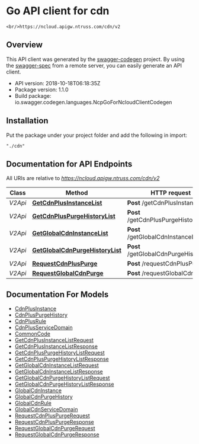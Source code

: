 # Go API client for cdn

    <br/>https://ncloud.apigw.ntruss.com/cdn/v2

## Overview
This API client was generated by the [swagger-codegen](https://github.com/swagger-api/swagger-codegen) project.  By using the [swagger-spec](https://github.com/swagger-api/swagger-spec) from a remote server, you can easily generate an API client.

- API version: 2018-10-18T06:18:35Z
- Package version: 1.1.0
- Build package: io.swagger.codegen.languages.NcpGoForNcloudClientCodegen

## Installation
Put the package under your project folder and add the following in import:
```
"./cdn"
```

## Documentation for API Endpoints

All URIs are relative to *https://ncloud.apigw.ntruss.com/cdn/v2*

Class | Method | HTTP request | Description
------------ | ------------- | ------------- | -------------
*V2Api* | [**GetCdnPlusInstanceList**](docs/V2Api.md#getcdnplusinstancelist) | **Post** /getCdnPlusInstanceList | 
*V2Api* | [**GetCdnPlusPurgeHistoryList**](docs/V2Api.md#getcdnpluspurgehistorylist) | **Post** /getCdnPlusPurgeHistoryList | 
*V2Api* | [**GetGlobalCdnInstanceList**](docs/V2Api.md#getglobalcdninstancelist) | **Post** /getGlobalCdnInstanceList | 
*V2Api* | [**GetGlobalCdnPurgeHistoryList**](docs/V2Api.md#getglobalcdnpurgehistorylist) | **Post** /getGlobalCdnPurgeHistoryList | 
*V2Api* | [**RequestCdnPlusPurge**](docs/V2Api.md#requestcdnpluspurge) | **Post** /requestCdnPlusPurge | 
*V2Api* | [**RequestGlobalCdnPurge**](docs/V2Api.md#requestglobalcdnpurge) | **Post** /requestGlobalCdnPurge | 


## Documentation For Models

 - [CdnPlusInstance](docs/CdnPlusInstance.md)
 - [CdnPlusPurgeHistory](docs/CdnPlusPurgeHistory.md)
 - [CdnPlusRule](docs/CdnPlusRule.md)
 - [CdnPlusServiceDomain](docs/CdnPlusServiceDomain.md)
 - [CommonCode](docs/CommonCode.md)
 - [GetCdnPlusInstanceListRequest](docs/GetCdnPlusInstanceListRequest.md)
 - [GetCdnPlusInstanceListResponse](docs/GetCdnPlusInstanceListResponse.md)
 - [GetCdnPlusPurgeHistoryListRequest](docs/GetCdnPlusPurgeHistoryListRequest.md)
 - [GetCdnPlusPurgeHistoryListResponse](docs/GetCdnPlusPurgeHistoryListResponse.md)
 - [GetGlobalCdnInstanceListRequest](docs/GetGlobalCdnInstanceListRequest.md)
 - [GetGlobalCdnInstanceListResponse](docs/GetGlobalCdnInstanceListResponse.md)
 - [GetGlobalCdnPurgeHistoryListRequest](docs/GetGlobalCdnPurgeHistoryListRequest.md)
 - [GetGlobalCdnPurgeHistoryListResponse](docs/GetGlobalCdnPurgeHistoryListResponse.md)
 - [GlobalCdnInstance](docs/GlobalCdnInstance.md)
 - [GlobalCdnPurgeHistory](docs/GlobalCdnPurgeHistory.md)
 - [GlobalCdnRule](docs/GlobalCdnRule.md)
 - [GlobalCdnServiceDomain](docs/GlobalCdnServiceDomain.md)
 - [RequestCdnPlusPurgeRequest](docs/RequestCdnPlusPurgeRequest.md)
 - [RequestCdnPlusPurgeResponse](docs/RequestCdnPlusPurgeResponse.md)
 - [RequestGlobalCdnPurgeRequest](docs/RequestGlobalCdnPurgeRequest.md)
 - [RequestGlobalCdnPurgeResponse](docs/RequestGlobalCdnPurgeResponse.md)

